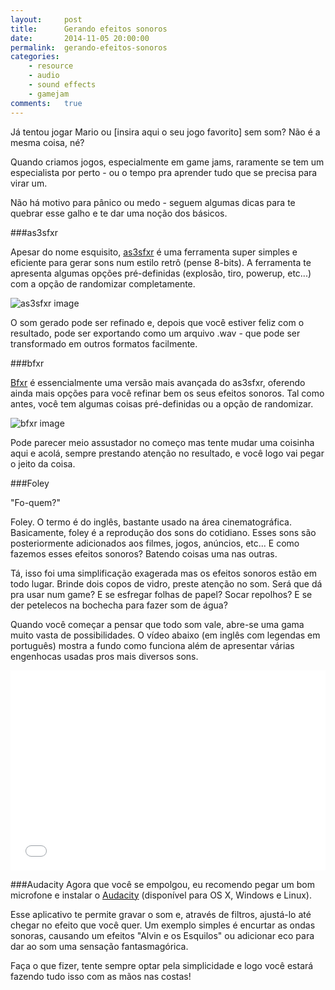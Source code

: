 ```yaml
---
layout:     post
title:      Gerando efeitos sonoros
date:       2014-11-05 20:00:00
permalink:  gerando-efeitos-sonoros
categories: 
    - resource
    - audio
    - sound effects
    - gamejam
comments:   true
---
```


Já tentou jogar Mario ou [insira aqui o seu jogo favorito] sem som? Não é a mesma coisa, né?

Quando criamos jogos, especialmente em game jams, raramente se tem um especialista por perto - ou o tempo pra aprender tudo que se precisa para virar um.

Não há motivo para pânico ou medo - seguem algumas dicas para te quebrar esse galho e te dar uma noção dos básicos.

###as3sfxr

Apesar do nome esquisito, <a href="http://www.superflashbros.net/as3sfxr/" target="_blank">as3sfxr</a> é uma ferramenta super simples e eficiente para gerar sons num estilo retrô (pense 8-bits). A ferramenta te apresenta algumas opções pré-definidas (explosão, tiro, powerup, etc...) com a opção de randomizar completamente.


![as3sfxr image]({{site.baseurl}}/assets/audio/as3sfxr.png)

O som gerado pode ser refinado e, depois que você estiver feliz com o resultado, pode ser exportando como um arquivo .wav - que pode ser transformado em outros formatos facilmente.

###bfxr

<a href="http://www.bfxr.net/" target="_blank">Bfxr</a> é essencialmente uma versão mais avançada do as3sfxr, oferendo ainda mais opções para você refinar bem os seus efeitos sonoros. Tal como antes, você tem algumas coisas pré-definidas ou a opção de randomizar.

![bfxr image]({{site.baseurl}}/assets/audio/bfxr.png)

Pode parecer meio assustador no começo mas tente mudar uma coisinha aqui e acolá, sempre prestando atenção no resultado, e você logo vai pegar o jeito da coisa.

###Foley

"Fo-quem?"

Foley. O termo é do inglês, bastante usado na área cinematográfica. Basicamente, foley é a reprodução dos sons do cotidiano. Esses sons são posteriormente adicionados aos filmes, jogos, anúncios, etc... E como fazemos esses efeitos sonoros? Batendo coisas uma nas outras.

Tá, isso foi uma simplificação exagerada mas os efeitos sonoros estão em todo lugar. Brinde dois copos de vidro, preste atenção no som. Será que dá pra usar num game? E se esfregar folhas de papel? Socar repolhos? E se der petelecos na bochecha para fazer som de água?

Quando você começar a pensar que todo som vale, abre-se uma gama muito vasta de possibilidades. O vídeo abaixo (em inglês com legendas em português) mostra a fundo como funciona além de apresentar várias engenhocas usadas pros mais diversos sons.

<iframe width="100%" height="320" src="//www.youtube.com/embed/0loaUFaredM" frameborder="0" allowfullscreen></iframe>
<br>

###Audacity
Agora que você se empolgou, eu recomendo pegar um bom microfone e instalar o <a href="http://audacity.sourceforge.net/" target="_blank">Audacity</a> (disponível para OS X, Windows e Linux).

Esse aplicativo te permite gravar o som e, através de filtros, ajustá-lo até chegar no efeito que você quer. Um exemplo simples é encurtar as ondas sonoras, causando um efeitos "Alvin e os Esquilos" ou adicionar eco para dar ao som uma sensação fantasmagórica.

Faça o que fizer, tente sempre optar pela simplicidade e logo você estará fazendo tudo isso com as mãos nas costas!